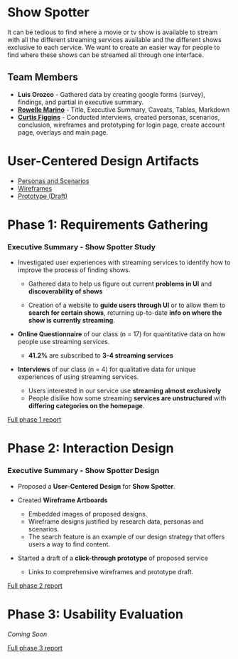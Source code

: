 # Show Spotter

It can be tedious to find where a movie or tv show is available to stream with all the different
streaming services available and the different shows exclusive to each service. We want to
create an easier way for people to find where these shows can be streamed all through one
interface.

## Team Members

* **Luis Orozco** - Gathered data by creating google forms (survey), findings, and partial in executive summary.
* [**Rowelle Marino**](https://usabilityengineering.github.io/ux-portfolio-roamar/) - Title, Executive Summary, Caveats, Tables, Markdown
* [**Curtis Figgins**](https://usabilityengineering.github.io/ux-portfolio-cbfiggins/) - Conducted interviews, created personas, scenarios, conclusion, wireframes and prototyping for login page, create account page, overlays and main page. 

# User-Centered Design Artifacts

* [Personas and Scenarios](personas-scenarios.md)
* [Wireframes](https://xd.adobe.com/view/ecaa195e-6179-4399-9ae0-ab5d48042bce-b9f9/)
* [Prototype (Draft)](https://xd.adobe.com/view/ecaa195e-6179-4399-9ae0-ab5d48042bce-b9f9/?fullscreen&hints=off)

# Phase 1: Requirements Gathering

### Executive Summary - Show Spotter Study


* Investigated user experiences with streaming services to identify how to improve the process of finding shows.

    * Gathered data to help us figure out current **problems in UI** and **discoverability of shows**

    * Creation of a website to **guide users through UI** or to allow them to **search for certain shows**, returning up-to-date **info on where the show is currently streaming**.

* **Online Questionnaire** of our class (n = 17) for quantitative data on how people use streaming services.
    * **41.2%** are subscribed to **3-4 streaming services**


* **Interviews** of our class (n = 4) for qualitative data for unique experiences of using streaming services.
    * Users interested in our service use **streaming almost exclusively**
    * People dislike how some streaming **services are unstructured** with **differing categories on the homepage**. 

[Full phase 1 report](phase1/)

# Phase 2: Interaction Design

### Executive Summary - Show Spotter Design

   * Proposed a **User-Centered Design** for **Show Spotter**.
   
   * Created **Wireframe Artboards**
      * Embedded images of proposed designs.
      * Wireframe designs justified by research data, personas and scenarios.
      * The search feature is an example of our design strategy that offers users a way to find content. 
    
   * Started a draft of a **click-through prototype** of proposed service
      * Links to comprehensive wireframes and prototype draft.

[Full phase 2 report](phase2/)

# Phase 3: Usability Evaluation

*Coming Soon*

[Full phase 3 report](phase3/)
